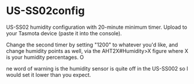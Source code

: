 # US-SS02config
US-SS02 humidity configuration with 20-minute minimum timer. 
Upload to your Tasmota device (paste it into the console).

Change the second timer by setting "1200" to whatever you'd like, and change humidity points as well, via the AHT2X#Humidity>X figure where X is your humidity percentages. O

ne word of warning is the humidity sensor is quite off in the US-SS002 so I would set it lower than you expect.
